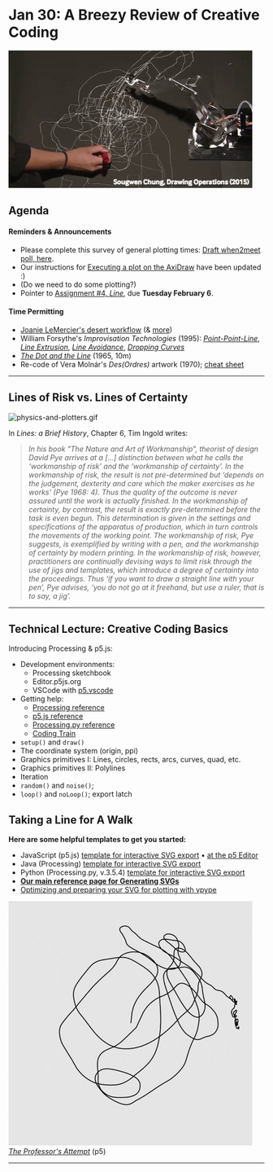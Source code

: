 # Jan 30: A Breezy Review of Creative Coding

![chung_drawing_operations_2015.gif](img/chung_drawing_operations_2015.gif)

## Agenda

#### Reminders & Announcements

* Please complete this survey of general plotting times: [Draft when2meet poll, here](https://www.when2meet.com/?23333057-znyQ3).
* Our instructions for [Executing a plot on the AxiDraw](https://github.com/golanlevin/DrawingWithMachines/blob/main/rpi_standalone/README.md) have been updated :)
* (Do we need to do some plotting?)
* Pointer to [Assignment #4, *Line*](../../../assignments/04_line/README.md), due **Tuesday February 6**.

#### Time Permitting

* [Joanie LeMercier's desert workflow](https://twitter.com/JoanieLemercier/status/996180699357958144) (& [more](https://twitter.com/JoanieLemercier/status/1391443586206535682))
* William Forsythe's *Improvisation Technologies* (1995): [*Point-Point-Line*](https://www.youtube.com/watch?v=6X29OjcBHG8), [*Line Extrusion*](https://www.youtube.com/watch?v=e_7ixi32lCo), [*Line Avoidance*](https://www.youtube.com/watch?v=cqGyFiEXXIQ), [*Dropping Curves*](https://www.youtube.com/watch?v=_zt95yXWLX4)
* [*The Dot and the Line*](https://vimeo.com/4929038) (1965, 10m)
* Re-code of Vera Molnár's *Des(Ordres)* artwork (1970); [cheat sheet](https://courses.ideate.cmu.edu/60-428/f2021/daily-notes/09-01-lines-and-svgs/)

---

## Lines of Risk vs. Lines of Certainty

![physics-and-plotters.gif](img/physics-and-plotters.gif)

In *Lines: a Brief History*,  Chapter 6, Tim Ingold writes:

> *In his book "The Nature and Art of Workmanship", theorist of design David Pye arrives at a […] distinction between what he calls the ‘workmanship of risk’ and the ‘workmanship of certainty’. In the workmanship of risk, the result is not pre-determined but ‘depends on the judgement, dexterity and care which the maker exercises as he works’ (Pye 1968: 4). Thus the quality of the outcome is never assured until the work is actually finished. In the workmanship of certainty, by contrast, the result is exactly pre-determined before the task is even begun. This determination is given in the settings and specifications of the apparatus of production, which in turn controls the movements of the working point. The workmanship of risk, Pye suggests, is exemplified by writing with a pen, and the workmanship of certainty by modern printing. In the workmanship of risk, however, practitioners are continually devising ways to limit risk through the use of jigs and templates, which introduce a degree of certainty into the proceedings. Thus ‘if you want to draw a straight line with your pen’, Pye advises, ‘you do not go at it freehand, but use a ruler, that is to say, a jig’.*

---

## Technical Lecture: Creative Coding Basics

Introducing Processing & p5.js:

* Development environments:
	* Processing sketchbook
	* Editor.p5js.org
	* VSCode with [p5.vscode](https://marketplace.visualstudio.com/items?itemName=samplavigne.p5-vscode)
* Getting help: 
	* [Processing reference](https://processing.org/reference)
	* [p5.js reference](https://p5js.org/reference/)
	* [Processing.py reference](https://py.processing.org/reference/)
	* [Coding Train](https://www.youtube.com/@TheCodingTrain/playlists)
* `setup()` and `draw()`
* The coordinate system (origin, ppi)
* Graphics primitives I: Lines, circles, rects, arcs, curves, quad, etc.
* Graphics primitives II: Polylines
* Iteration
* `random()` and `noise()`;
* `loop()` and `noLoop()`; export latch

## Taking a Line for A Walk

**Here are some helpful templates to get you started:**

* JavaScript (p5.js) [template for interactive SVG export](random_polyline_p5js.js) • [at the p5 Editor](https://editor.p5js.org/golan/sketches/hrxu2Bnly)
* Java (Processing) [template for interactive SVG export](random_polyline_processing.pde)
* Python (Processing.py, v.3.5.4) [template for interactive SVG export](random_polyline_py.pyde)
* [**Our main reference page for Generating SVGs**](https://github.com/golanlevin/DrawingWithMachines/blob/main/generating_svg/README.md)
* [Optimizing and preparing your SVG for plotting with vpype](https://github.com/golanlevin/DrawingWithMachines/blob/main/generating_svg/vpype_svg_prep/README.md)

![gl_linewalk.gif](img/gl_linewalk.gif)<br />
[*The Professor's Attempt*](https://editor.p5js.org/golan/sketches/im4aJHJO_) (p5)



---
